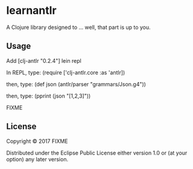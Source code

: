 # learnantlr

A Clojure library designed to ... well, that part is up to you.

## Usage
Add [clj-antlr "0.2.4"]
lein repl

In REPL, type: (require ['clj-antlr.core :as 'antlr])

then, type: (def json (antlr/parser "grammars/Json.g4"))

then, type: (pprint (json "[1,2,3]"))




FIXME

## License

Copyright © 2017 FIXME

Distributed under the Eclipse Public License either version 1.0 or (at
your option) any later version.
